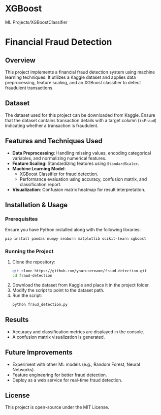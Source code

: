 # XGBoost
ML Projects/XGBoostClassifier
# Financial Fraud Detection

## Overview
This project implements a financial fraud detection system using machine learning techniques. It utilizes a Kaggle dataset and applies data preprocessing, feature scaling, and an XGBoost classifier to detect fraudulent transactions.

## Dataset
The dataset used for this project can be downloaded from Kaggle. Ensure that the dataset contains transaction details with a target column (`isFraud`) indicating whether a transaction is fraudulent.

## Features and Techniques Used
- **Data Preprocessing**: Handling missing values, encoding categorical variables, and normalizing numerical features.
- **Feature Scaling**: Standardizing features using `StandardScaler`.
- **Machine Learning Model**:
  - XGBoost Classifier for fraud detection.
  - Performance evaluation using accuracy, confusion matrix, and classification report.
- **Visualization**: Confusion matrix heatmap for result interpretation.

## Installation & Usage
### Prerequisites
Ensure you have Python installed along with the following libraries:
```bash
pip install pandas numpy seaborn matplotlib scikit-learn xgboost
```

### Running the Project
1. Clone the repository:
   ```bash
   git clone https://github.com/yourusername/fraud-detection.git
   cd fraud-detection
   ```
2. Download the dataset from Kaggle and place it in the project folder.
3. Modify the script to point to the dataset path.
4. Run the script:
   ```bash
   python fraud_detection.py
   ```

## Results
- Accuracy and classification metrics are displayed in the console.
- A confusion matrix visualization is generated.

## Future Improvements
- Experiment with other ML models (e.g., Random Forest, Neural Networks).
- Feature engineering for better fraud detection.
- Deploy as a web service for real-time fraud detection.

## License
This project is open-source under the MIT License.

